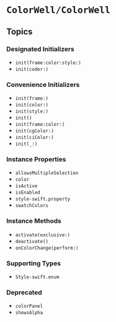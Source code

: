 # ``ColorWell/ColorWell``

## Topics

### Designated Initializers

- ``init(frame:color:style:)``
- ``init(coder:)``

### Convenience Initializers

- ``init(frame:)``
- ``init(color:)``
- ``init(style:)``
- ``init()``
- ``init(frame:color:)``
- ``init(cgColor:)``
- ``init(ciColor:)``
- ``init(_:)``

### Instance Properties

- ``allowsMultipleSelection``
- ``color``
- ``isActive``
- ``isEnabled``
- ``style-swift.property``
- ``swatchColors``

### Instance Methods

- ``activate(exclusive:)``
- ``deactivate()``
- ``onColorChange(perform:)``

### Supporting Types

- ``Style-swift.enum``

### Deprecated

- ``colorPanel``
- ``showsAlpha``
